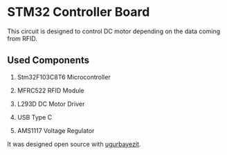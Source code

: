 # STM32 Controller Board

This circuit is designed to control DC motor depending
on the data coming from RFID. 

## Used Components

1.  Stm32F103C8T6 Microcontroller

2.  MFRC522 RFID Module

3.  L293D DC Motor Driver

4.  USB Type C

5.  AMS1117 Voltage Regulator

It was designed open source with [ugurbayezit](https://github.com/ugurbayezit).
